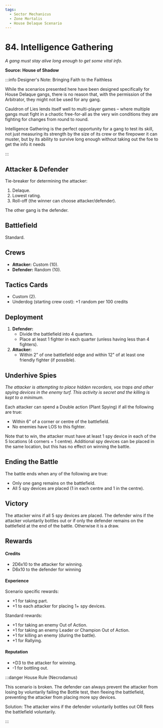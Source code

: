 ```yaml
---
tags:
  - Sector Mechanicus
  - Zone Mortalis
  - House Delaque Scenario
---
```


# 84. Intelligence Gathering

_A gang must stay alive long enough to get some vital info._

**Source: House of Shadow**

:::info Designer's Note: Bringing Faith to the Faithless

While the scenarios presented here have been designed specifically for House
Delaque gangs, there is no reason that, with the permission of the Arbitrator, they might not be used for any gang.

Cauldron of Lies lends itself well to
multi-player games – where multiple gangs must fight in a chaotic free-for-all
as the very win conditions they are fighting for changes from round to round.

Intelligence Gathering is the perfect opportunity for a gang to test its skill, not
just measuring its strength by the size of its crew or the firepower it can muster, but by its ability to survive long enough without taking out the foe to get the info
it needs

:::

## Attacker & Defender

Tie-breaker for determining the attacker:

1. Delaque.
2. Lowest rating.
3. Roll-off (the winner can choose attacker/defender).

The other gang is the defender.

## Battlefield

Standard.

## Crews

- **Attacker:** Custom (10).
- **Defender:** Random (10).

## Tactics Cards

- Custom (2).
- Underdog (starting crew cost): +1 random per 100 credits

## Deployment

1. **Defender:**
   - Divide the battlefield into 4 quarters.
   - Place at least 1 fighter in each quarter (unless having less than 4 fighters).
2. **Attacker:**
   - Within 2" of one battlefield edge and within 12" of at least one friendly fighter (if possible).

## Underhive Spies

_The attacker is attempting to place hidden recorders, vox traps and other spying devices in the enemy turf. This activity is secret and the killing is kept to a minimum._

Each attacker can spend a Double action (Plant Spying) if all the following are true:

- Within 6" of a corner or centre of the battlefield.
- No enemies have LOS to this fighter.

Note that to win, the attacker must have at least 1 spy device in each of the 5 locations (4 corners + 1 centre). Additional spy devices can be placed in the same location, but this has no effect on winning the battle.

## Ending the Battle

The battle ends when any of the following are true:

- Only one gang remains on the battlefield.
- All 5 spy devices are placed (1 in each centre and 1 in the centre).

## Victory

The attacker wins if all 5 spy devices are placed. The defender wins if the attacker voluntarily bottles out or if only the defender remains on the battlefield at the end of the battle. Otherwise it is a draw.

## Rewards

#### Credits

- 2D6x10 to the attacker for winning.
- D6x10 to the defender for winning

#### Experience

Scenario specific rewards:

- +1 for taking part.
- +1 to each attacker for placing 1+ spy devices.

Standard rewards:

- +1 for taking an enemy Out of Action.
- +1 for taking an enemy Leader or Champion Out of Action.
- +1 for killing an enemy (during the battle).
- +1 for Rallying.

#### Reputation

- +D3 to the attacker for winning.
- -1 for bottling out.

:::danger House Rule (Necrodamus)

This scenario is broken. The defender can always prevent the attacker from losing by voluntarily failing the Bottle test, then fleeing the battlefield, preventing the attacker from placing more spy devices.

Solution: The attacker wins if the defender voluntarily bottles out OR flees the battlefield voluntarily.

:::
